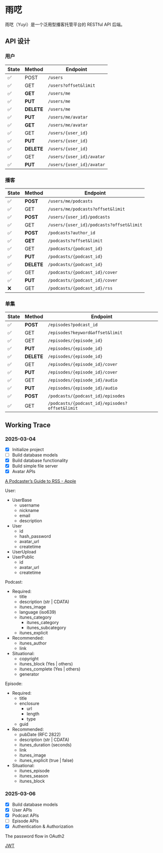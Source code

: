 # 雨呓

雨呓（Yuyi）是一个泛用型播客托管平台的 RESTful API 后端。

## API 设计

### 用户

State   | Method      | Endpoint
--------|-------------|-----
✅      | POST        | `/users`
✅      | GET         | `/users?offset&limit`
✅      | **GET**     | `/users/me`
✅      | **PUT**     | `/users/me`
✅      | **DELETE**  | `/users/me`
✅      | **PUT**     | `/users/me/avatar`
✅      | **GET**     | `/users/me/avatar`
✅      | GET         | `/users/{user_id}`
✅      | **PUT**     | `/users/{user_id}`
✅      | **DELETE**  | `/users/{user_id}`
✅      | GET         | `/users/{user_id}/avatar`
✅      | **PUT**     | `/users/{user_id}/avatar`

### 播客

State   | Method      | Endpoint
--------|-------------|-----
✅      | **POST**    | `/users/me/podcasts`
✅      | GET         | `/users/me/podcasts?offset&limit`
✅      | **POST**    | `/users/{user_id}/podcasts`
✅      | GET         | `/users/{user_id}/podcasts?offset&limit`
✅      | **POST**    | `/podcasts?author_id`
✅      | **GET**     | `/podcasts?offset&limit`
✅      | GET         | `/podcasts/{podcast_id}`
✅      | **PUT**     | `/podcasts/{podcast_id}`
✅      | **DELETE**  | `/podcasts/{podcast_id}`
✅      | GET         | `/podcasts/{podcast_id}/cover`
✅      | **PUT**     | `/podcasts/{podcast_id}/cover`
❌      | GET         | `/podcasts/{podcast_id}/rss`

### 单集

State   | Method      | Endpoint
--------|-------------|-----
✅      | **POST**    | `/episodes?podcast_id`
✅      | GET         | `/episodes?keyword&offset&limit`
✅      | GET         | `/episodes/{episode_id}`
✅      | **PUT**     | `/episodes/{episode_id}`
✅      | **DELETE**  | `/episodes/{episode_id}`
✅      | GET         | `/episodes/{episode_id}/cover`
✅      | **PUT**     | `/episodes/{episode_id}/cover`
✅      | GET         | `/episodes/{episode_id}/audio`
✅      | **PUT**     | `/episodes/{episode_id}/audio`
✅      | **POST**    | `/podcasts/{podcast_id}/episodes`
✅      | GET         | `/podcasts/{podcast_id}/episodes?offset&limit`

## Working Trace

### 2025-03-04

- [x] Initialize project
- [ ] Build database models
- [x] Build database functionality
- [x] Build simple file server
- [x] Avatar APIs

[A Podcaster’s Guide to RSS - Apple](https://help.apple.com/itc/podcasts_connect/)

User:

- UserBase
    - username
    - nickname 
    - email
    - description
- User
    - id
    - hash_password
    - avatar_url
    - createtime
- UserUpload
- UserPublic
    - id
    - avatar_url
    - createtime

Podcast:

- Required:
    - title
    - description (str | CDATA)
    - itunes_image
    - language (iso639)
    - itunes_category
        - itunes_category
        - itunes_subcategory
    - itunes_explicit
- Recommended:
    - itunes_author
    - link
- Situational:
    - copyright
    - itunes_block (Yes | others)
    - itunes_complete (Yes | others)
    - generator

Episode:

- Required:
    - title
    - enclosure
        - url
        - length
        - type
    - guid
- Recommended:
    - pubDate (RFC 2822)
    - description (str | CDATA)
    - itunes_duration (seconds)
    - link
    - itunes_image
    - itunes_explicit (true | false)
- Situational:
    - itunes_episode
    - itunes_season
    - itunes_block

### 2025-03-06

- [x] Build database models
- [x] User APIs
- [x] Podcast APIs
- [ ] Episode APIs
- [x] Authentication & Authorization

The password flow in OAuth2

[JWT](https://jwt.io/)

